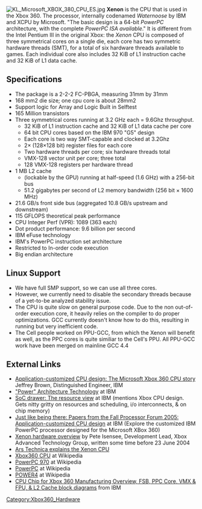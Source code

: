 ![KL_Microsoft_XBOX_380_CPU_ES.jpg‎](KL_Microsoft_XBOX_380_CPU_ES.jpg‎
"KL_Microsoft_XBOX_380_CPU_ES.jpg‎") **Xenon** is the CPU that is used
in the Xbox 360. The processor, internally codenamed *Waternoose* by IBM
and XCPU by Microsoft. "The basic design is a 64-bit *PowerPC*
architecture, with the complete *PowerPC ISA available*."
It is different from the Intel Pentium III in the original Xbox: the
*Xenon* CPU is composed of three symmetrical cores on a single die, each
core has two symmetric hardware threads (SMT), for a total of six
hardware threads available to games. Each individual core also includes
32 KiB of L1 instruction cache and 32 KiB of L1 data cache.

## Specifications

  - The package is a 2-2-2 FC-PBGA, measuring 31mm by 31mm
  - 168 mm2 die size; one cpu core is about 28mm2
  - Support logic for Array and Logic Built in Selftest
  - 165 Million transistors
  - Three symmetrical cores running at 3.2 GHz each = 9.6Ghz throughput.
      - 32 KiB of L1 instruction cache and 32 KiB of L1 data cache per
        core
      - 64 bit CPU cores based on the IBM 970 "G5" design
      - Each core is two way SMT-capable and clocked at 3.2Ghz
      - 2× (128×128 bit) register files for each core
      - Two hardware threads per core; six hardware threads total
      - VMX-128 vector unit per core; three total
      - 128 VMX-128 registers per hardware thread
  - 1 MB L2 cache
      - (lockable by the GPU) running at half-speed (1.6 GHz) with a
        256-bit bus
      - 51.2 gigabytes per second of L2 memory bandwidth (256 bit × 1600
        MHz)
  - 21.6 GB/s front side bus (aggregated 10.8 GB/s upstream and
    downstream)
  - 115 GFLOPS theoretical peak performance
  - CPU Integer Perf (VPR): 1089 (363 each)
  - Dot product performance: 9.6 billion per second
  - IBM eFuse technology
  - IBM's PowerPC instruction set architecture
  - Restricted to In-order code execution
  - Big endian architecture

## Linux Support

  - We have full SMP support, so we can use all three cores.
  - However, we currently need to disable the secondary threads because
    of a yet-to-be analyzed stability issue.
  - The CPU is quite slow on general purpose code. Due to the non
    out-of-order execution core, it heavily relies on the compiler to do
    proper optimizations. GCC currently doesn't know how to do this,
    resulting in running but very inefficient code.
  - The Cell people worked on PPU-GCC, from which the Xenon will benefit
    as well, as the PPC cores is quite similiar to the Cell's PPU. All
    PPU-GCC work have been merged on mainline GCC 4.4

## External Links

  - [Application-customized CPU design: The Microsoft Xbox 360 CPU
    story](http://www-128.ibm.com/developerworks/power/library/pa-fpfxbox/index.html?ca=drs-)
    Jeffrey Brown, Distinguished Engineer, IBM
  - ["Power" Architecture
    Technology](http://www-128.ibm.com/developerworks/power/) at IBM
  - [SoC drawer: The resource
    view](http://www.ibm.com/developerworks/library/pa-soc1/) at IBM
    (mentions Xbox CPU design. Gets nitty gritty on resources and
    scheduling, i/o interconnects, & on chip memory)
  - [Just like being there: Papers from the Fall Processor Forum 2005:
    Application-customized CPU
    design](http://www.ibm.com/developerworks/power/library/pa-fpfxbox/)
    at IBM (Explore the customized IBM PowerPC processor designed for
    the Microsoft XBox 360)
  - [Xenon hardware
    overview](http://forums.xbox-scene.com/index.php?showtopic=231928)
    by Pete Isensee, Development Lead, Xbox Advanced Technology Group,
    written some time before 23 June 2004
  - [Ars Technica explains the Xenon
    CPU](http://arstechnica.com/old/content/2005/06/xbox360-2.ars)
  - [Xbox360 CPU](http://en.wikipedia.org/wiki/Xenon_(processor)) at
    Wikipedia
  - [PowerPC 970](http://en.wikipedia.org/wiki/PowerPC_G5) at Wikipedia
  - [PowerPC](http://en.wikipedia.org/wiki/PowerPC) at Wikipedia
  - [POWER4](http://en.wikipedia.org/wiki/POWER4) at Wikipedia
  - [CPU Chip for Xbox 360 Manufacturing Overview, FSB, PPC Core, VMX &
    FPU, & L2 Cache block
    diagrams](http://www.ccw.com.cn/notebook/pczx/sy/htm2005/20051028_16OMI.htm)
    from IBM

[Category:Xbox360_Hardware](Category:Xbox360_Hardware "wikilink")